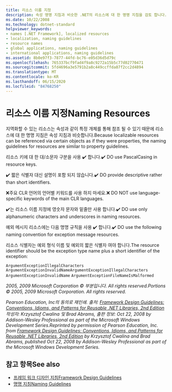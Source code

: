 ```yaml
---
title: 리소스 이름 지정
description: 속성 명명 지침과 비슷한 .NET의 리소스에 대 한 명명 지침을 검토 합니다.
ms.date: 10/22/2008
ms.technology: dotnet-standard
helpviewer_keywords:
- names [.NET Framework], localized resources
- localization, naming guidelines
- resource names
- global applications, naming guidelines
- international applications, naming guidelines
ms.assetid: 8b0e97f3-7877-44fd-bc76-e05d36d5d79c
ms.openlocfilehash: 765337bcf9fad4f9a8c9272a15b5c77d02770471
ms.sourcegitcommit: 5fd4696a3e5791b2a8c449ccffda87f2cc2d4894
ms.translationtype: MT
ms.contentlocale: ko-KR
ms.lasthandoff: 06/15/2020
ms.locfileid: "84768250"
---
```

# <a name="naming-resources"></a><span data-ttu-id="76b4f-103">리소스 이름 지정</span><span class="sxs-lookup"><span data-stu-id="76b4f-103">Naming Resources</span></span>
<span data-ttu-id="76b4f-104">지역화할 수 있는 리소스는 속성과 같이 특정 개체를 통해 참조 될 수 있기 때문에 리소스에 대 한 명명 지침은 속성 지침과 비슷합니다.</span><span class="sxs-lookup"><span data-stu-id="76b4f-104">Because localizable resources can be referenced via certain objects as if they were properties, the naming guidelines for resources are similar to property guidelines.</span></span>

 <span data-ttu-id="76b4f-105">리소스 키에 대 한 대/소문자 구분을 사용 ✔️ 합니다.</span><span class="sxs-lookup"><span data-stu-id="76b4f-105">✔️ DO use PascalCasing in resource keys.</span></span>

 <span data-ttu-id="76b4f-106">✔️ 짧은 식별자 대신 설명이 포함 되지 않습니다.</span><span class="sxs-lookup"><span data-stu-id="76b4f-106">✔️ DO provide descriptive rather than short identifiers.</span></span>

 <span data-ttu-id="76b4f-107">❌주요 CLR 언어의 언어별 키워드를 사용 하지 마세요.</span><span class="sxs-lookup"><span data-stu-id="76b4f-107">❌ DO NOT use language-specific keywords of the main CLR languages.</span></span>

 <span data-ttu-id="76b4f-108">✔️는 리소스 이름 지정에 영숫자 문자와 밑줄만 사용 합니다.</span><span class="sxs-lookup"><span data-stu-id="76b4f-108">✔️ DO use only alphanumeric characters and underscores in naming resources.</span></span>

 <span data-ttu-id="76b4f-109">예외 메시지 리소스에는 다음 명명 규칙을 사용 ✔️ 합니다.</span><span class="sxs-lookup"><span data-stu-id="76b4f-109">✔️ DO use the following naming convention for exception message resources.</span></span>

 <span data-ttu-id="76b4f-110">리소스 식별자는 예외 형식 이름 및 예외의 짧은 식별자 여야 합니다.</span><span class="sxs-lookup"><span data-stu-id="76b4f-110">The resource identifier should be the exception type name plus a short identifier of the exception:</span></span>

 <span data-ttu-id="76b4f-111">`ArgumentExceptionIllegalCharacters` `ArgumentExceptionInvalidName`</span><span class="sxs-lookup"><span data-stu-id="76b4f-111">`ArgumentExceptionIllegalCharacters` `ArgumentExceptionInvalidName`</span></span>
 `ArgumentExceptionFileNameIsMalformed`

 <span data-ttu-id="76b4f-112">*2005, 2009 Microsoft Corporation © 부분입니다. All rights reserved.*</span><span class="sxs-lookup"><span data-stu-id="76b4f-112">*Portions © 2005, 2009 Microsoft Corporation. All rights reserved.*</span></span>

 <span data-ttu-id="76b4f-113">*Pearson Education, Inc의 동의로 재인쇄. 출처: [Framework Design Guidelines: Conventions, Idioms, and Patterns for Reusable .NET Libraries, 2nd Edition](https://www.informit.com/store/framework-design-guidelines-conventions-idioms-and-9780321545619) 작성자: Krzysztof Cwalina 및 Brad Abrams, 출판 정보: Oct 22, 2008 by Addison-Wesley Professional as part of the Microsoft Windows Development Series.*</span><span class="sxs-lookup"><span data-stu-id="76b4f-113">*Reprinted by permission of Pearson Education, Inc. from [Framework Design Guidelines: Conventions, Idioms, and Patterns for Reusable .NET Libraries, 2nd Edition](https://www.informit.com/store/framework-design-guidelines-conventions-idioms-and-9780321545619) by Krzysztof Cwalina and Brad Abrams, published Oct 22, 2008 by Addison-Wesley Professional as part of the Microsoft Windows Development Series.*</span></span>

## <a name="see-also"></a><span data-ttu-id="76b4f-114">참고 항목</span><span class="sxs-lookup"><span data-stu-id="76b4f-114">See also</span></span>

- [<span data-ttu-id="76b4f-115">프레임 워크 디자인 지침</span><span class="sxs-lookup"><span data-stu-id="76b4f-115">Framework Design Guidelines</span></span>](index.md)
- [<span data-ttu-id="76b4f-116">명명 지침</span><span class="sxs-lookup"><span data-stu-id="76b4f-116">Naming Guidelines</span></span>](naming-guidelines.md)
